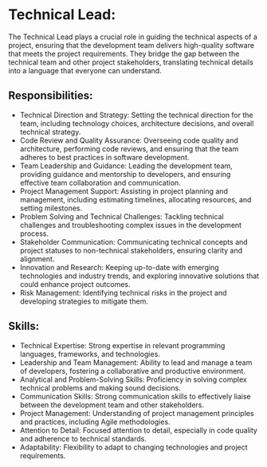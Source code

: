 # Technical Lead:
The Technical Lead plays a crucial role in guiding the technical aspects of a project, ensuring that the development team delivers high-quality software that meets the project requirements. They bridge the gap between the technical team and other project stakeholders, translating technical details into a language that everyone can understand.

## Responsibilities:
- Technical Direction and Strategy: Setting the technical direction for the team, including technology choices, architecture decisions, and overall technical strategy.
- Code Review and Quality Assurance: Overseeing code quality and architecture, performing code reviews, and ensuring that the team adheres to best practices in software development.
- Team Leadership and Guidance: Leading the development team, providing guidance and mentorship to developers, and ensuring effective team collaboration and communication.
- Project Management Support: Assisting in project planning and management, including estimating timelines, allocating resources, and setting milestones.
- Problem Solving and Technical Challenges: Tackling technical challenges and troubleshooting complex issues in the development process.
- Stakeholder Communication: Communicating technical concepts and project statuses to non-technical stakeholders, ensuring clarity and alignment.
- Innovation and Research: Keeping up-to-date with emerging technologies and industry trends, and exploring innovative solutions that could enhance project outcomes.
- Risk Management: Identifying technical risks in the project and developing strategies to mitigate them.

## Skills:
- Technical Expertise: Strong expertise in relevant programming languages, frameworks, and technologies.
- Leadership and Team Management: Ability to lead and manage a team of developers, fostering a collaborative and productive environment.
- Analytical and Problem-Solving Skills: Proficiency in solving complex technical problems and making sound decisions.
- Communication Skills: Strong communication skills to effectively liaise between the development team and other stakeholders.
- Project Management: Understanding of project management principles and practices, including Agile methodologies.
- Attention to Detail: Focused attention to detail, especially in code quality and adherence to technical standards.
- Adaptability: Flexibility to adapt to changing technologies and project requirements.
